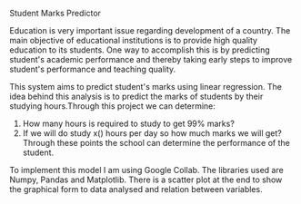 Student Marks Predictor

Education is very important issue regarding development of a country. The main objective of educational institutions is to provide high quality education to its students. One way to accomplish this is by predicting student's academic performance and thereby taking early steps to improve student's performance and teaching quality.

This system aims to predict student's marks using linear regression. The idea behind this analysis is to predict the marks of students by their studying hours.Through this project we can determine:
1. How many hours is required to study to get 99% marks?
2. If we will do study x() hours per day so how much marks we will get?
Through these points the school can determine the performance of the student.

To implement this model I am using Google Collab. The libraries used are Numpy, Pandas and Matplotlib. There is a scatter plot at the end to show the graphical form to data analysed and relation between variables.
